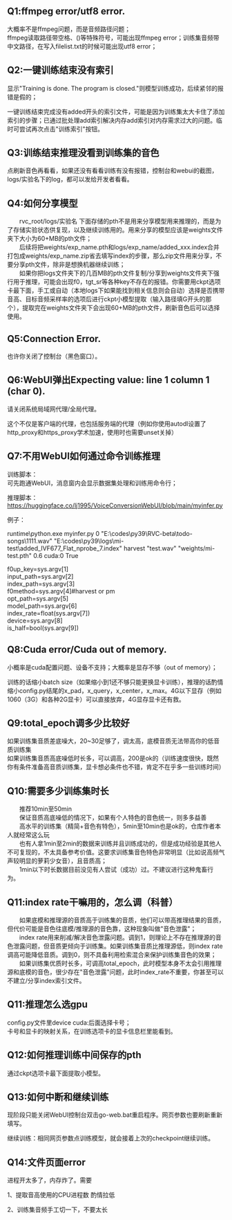 ## Q1:ffmpeg error/utf8 error.

大概率不是ffmpeg问题，而是音频路径问题；<br>
ffmpeg读取路径带空格、()等特殊符号，可能出现ffmpeg error；训练集音频带中文路径，在写入filelist.txt的时候可能出现utf8 error；<br>

## Q2:一键训练结束没有索引

显示"Training is done. The program is closed."则模型训练成功，后续紧邻的报错是假的；<br>

一键训练结束完成没有added开头的索引文件，可能是因为训练集太大卡住了添加索引的步骤；已通过批处理add索引解决内存add索引对内存需求过大的问题。临时可尝试再次点击"训练索引"按钮。<br>

## Q3:训练结束推理没看到训练集的音色
点刷新音色再看看，如果还没有看看训练有没有报错，控制台和webui的截图，logs/实验名下的log，都可以发给开发者看看。<br>

## Q4:如何分享模型
  rvc_root/logs/实验名 下面存储的pth不是用来分享模型用来推理的，而是为了存储实验状态供复现，以及继续训练用的。用来分享的模型应该是weights文件夹下大小为60+MB的pth文件；<br>
  后续将把weights/exp_name.pth和logs/exp_name/added_xxx.index合并打包成weights/exp_name.zip省去填写index的步骤，那么zip文件用来分享，不要分享pth文件，除非是想换机器继续训练；<br>
  如果你把logs文件夹下的几百MB的pth文件复制/分享到weights文件夹下强行用于推理，可能会出现f0，tgt_sr等各种key不存在的报错。你需要用ckpt选项卡最下面，手工或自动（本地logs下如果能找到相关信息则会自动）选择是否携带音高、目标音频采样率的选项后进行ckpt小模型提取（输入路径填G开头的那个），提取完在weights文件夹下会出现60+MB的pth文件，刷新音色后可以选择使用。<br>

## Q5:Connection Error.
也许你关闭了控制台（黑色窗口）。<br>

## Q6:WebUI弹出Expecting value: line 1 column 1 (char 0).
请关闭系统局域网代理/全局代理。<br>

这个不仅是客户端的代理，也包括服务端的代理（例如你使用autodl设置了http_proxy和https_proxy学术加速，使用时也需要unset关掉）<br>

## Q7:不用WebUI如何通过命令训练推理
训练脚本：<br>
可先跑通WebUI，消息窗内会显示数据集处理和训练用命令行；<br>

推理脚本：<br>
https://huggingface.co/lj1995/VoiceConversionWebUI/blob/main/myinfer.py<br>

例子：<br>

runtime\python.exe myinfer.py 0 "E:\codes\py39\RVC-beta\todo-songs\1111.wav" "E:\codes\py39\logs\mi-test\added_IVF677_Flat_nprobe_7.index" harvest "test.wav" "weights/mi-test.pth" 0.6 cuda:0 True<br>

f0up_key=sys.argv[1]<br>
input_path=sys.argv[2]<br>
index_path=sys.argv[3]<br>
f0method=sys.argv[4]#harvest or pm<br>
opt_path=sys.argv[5]<br>
model_path=sys.argv[6]<br>
index_rate=float(sys.argv[7])<br>
device=sys.argv[8]<br>
is_half=bool(sys.argv[9])<br>

## Q8:Cuda error/Cuda out of memory.
小概率是cuda配置问题、设备不支持；大概率是显存不够（out of memory）；<br>

训练的话缩小batch size（如果缩小到1还不够只能更换显卡训练），推理的话酌情缩小config.py结尾的x_pad，x_query，x_center，x_max。4G以下显存（例如1060（3G）和各种2G显卡）可以直接放弃，4G显存显卡还有救。<br>

## Q9:total_epoch调多少比较好

如果训练集音质差底噪大，20~30足够了，调太高，底模音质无法带高你的低音质训练集<br>
如果训练集音质高底噪低时长多，可以调高，200是ok的（训练速度很快，既然你有条件准备高音质训练集，显卡想必条件也不错，肯定不在乎多一些训练时间）<br>

## Q10:需要多少训练集时长
  推荐10min至50min<br>
  保证音质高底噪低的情况下，如果有个人特色的音色统一，则多多益善<br>
  高水平的训练集（精简+音色有特色），5min至10min也是ok的，仓库作者本人就经常这么玩<br>
  也有人拿1min至2min的数据来训练并且训练成功的，但是成功经验是其他人不可复现的，不太具备参考价值。这要求训练集音色特色非常明显（比如说高频气声较明显的萝莉少女音），且音质高；<br>
  1min以下时长数据目前没见有人尝试（成功）过。不建议进行这种鬼畜行为。<br>

## Q11:index rate干嘛用的，怎么调（科普）
  如果底模和推理源的音质高于训练集的音质，他们可以带高推理结果的音质，但代价可能是音色往底模/推理源的音色靠，这种现象叫做"音色泄露"；<br>
  index rate用来削减/解决音色泄露问题。调到1，则理论上不存在推理源的音色泄露问题，但音质更倾向于训练集。如果训练集音质比推理源低，则index rate调高可能降低音质。调到0，则不具备利用检索混合来保护训练集音色的效果；<br>
  如果训练集优质时长多，可调高total_epoch，此时模型本身不太会引用推理源和底模的音色，很少存在"音色泄露"问题，此时index_rate不重要，你甚至可以不建立/分享index索引文件。<br>

## Q11:推理怎么选gpu
config.py文件里device cuda:后面选择卡号；<br>
卡号和显卡的映射关系，在训练选项卡的显卡信息栏里能看到。<br>

## Q12:如何推理训练中间保存的pth
通过ckpt选项卡最下面提取小模型。


## Q13:如何中断和继续训练

现阶段只能关闭WebUI控制台双击go-web.bat重启程序。网页参数也要刷新重新填写。

继续训练：相同网页参数点训练模型，就会接着上次的checkpoint继续训练。


## Q14:文件页面error

进程开太多了，内存炸了。需要

1、提取音高使用的CPU进程数  酌情拉低

2、训练集音频手工切一下，不要太长



